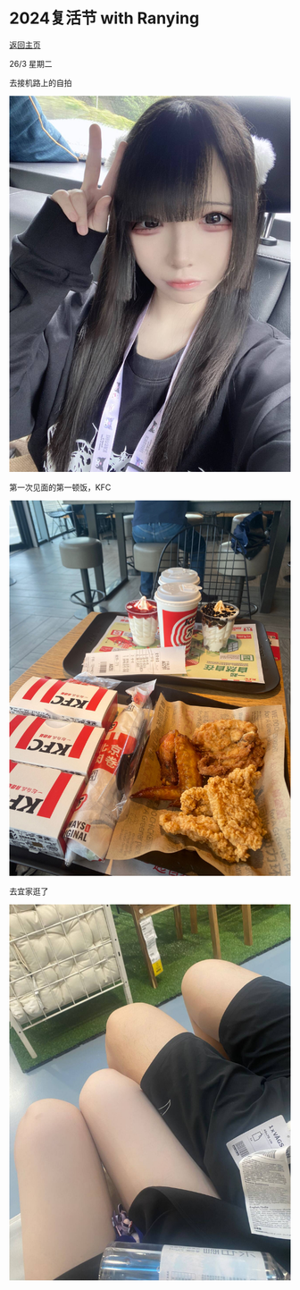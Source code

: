 <style>@import url(/assets/main.css)</style>

# 2024复活节 with Ranying

[返回主页](README.md)

26/3 星期二

去接机路上的自拍

![alt text](b9423967fc8c5c790596f83916b3c39d_720.png)

第一次见面的第一顿饭，KFC

![alt text](341e8495f3803e9d7d3f18f114e4d757.png)

去宜家逛了

![alt text](2c5cb5b15627f49fe3df3e6c3d9d1fef_720.png)



